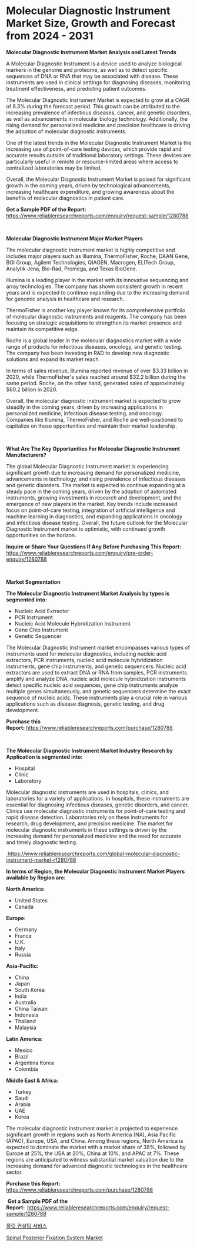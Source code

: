<p><h1>Molecular Diagnostic Instrument Market Size, Growth and Forecast from 2024 - 2031</h1></p><p><strong>Molecular Diagnostic Instrument Market Analysis and Latest Trends</strong></p>
<p><p>A Molecular Diagnostic Instrument is a device used to analyze biological markers in the genome and proteome, as well as to detect specific sequences of DNA or RNA that may be associated with disease. These instruments are used in clinical settings for diagnosing diseases, monitoring treatment effectiveness, and predicting patient outcomes.</p><p>The Molecular Diagnostic Instrument Market is expected to grow at a CAGR of 8.3% during the forecast period. This growth can be attributed to the increasing prevalence of infectious diseases, cancer, and genetic disorders, as well as advancements in molecular biology technology. Additionally, the rising demand for personalized medicine and precision healthcare is driving the adoption of molecular diagnostic instruments.</p><p>One of the latest trends in the Molecular Diagnostic Instrument Market is the increasing use of point-of-care testing devices, which provide rapid and accurate results outside of traditional laboratory settings. These devices are particularly useful in remote or resource-limited areas where access to centralized laboratories may be limited.</p><p>Overall, the Molecular Diagnostic Instrument Market is poised for significant growth in the coming years, driven by technological advancements, increasing healthcare expenditure, and growing awareness about the benefits of molecular diagnostics in patient care.</p></p>
<p><strong>Get a Sample PDF of the Report:&nbsp;</strong> <a href="https://www.reliableresearchreports.com/enquiry/request-sample/1280788">https://www.reliableresearchreports.com/enquiry/request-sample/1280788</a></p>
<p>&nbsp;</p>
<p><strong>Molecular Diagnostic Instrument Major Market Players</strong></p>
<p><p>The molecular diagnostic instrument market is highly competitive and includes major players such as Illumina, ThermoFisher, Roche, DAAN Gene, BGI Group, Agilent Technologies, QIAGEN, Macrogen, ELITech Group, Analytik Jena, Bio-Rad, Promega, and Texas BioGene.</p><p>Illumina is a leading player in the market with its innovative sequencing and array technologies. The company has shown consistent growth in recent years and is expected to continue expanding due to the increasing demand for genomic analysis in healthcare and research.</p><p>ThermoFisher is another key player known for its comprehensive portfolio of molecular diagnostic instruments and reagents. The company has been focusing on strategic acquisitions to strengthen its market presence and maintain its competitive edge.</p><p>Roche is a global leader in the molecular diagnostics market with a wide range of products for infectious diseases, oncology, and genetic testing. The company has been investing in R&D to develop new diagnostic solutions and expand its market reach.</p><p>In terms of sales revenue, Illumina reported revenue of over $3.33 billion in 2020, while ThermoFisher's sales reached around $32.2 billion during the same period. Roche, on the other hand, generated sales of approximately $60.2 billion in 2020.</p><p>Overall, the molecular diagnostic instrument market is expected to grow steadily in the coming years, driven by increasing applications in personalized medicine, infectious disease testing, and oncology. Companies like Illumina, ThermoFisher, and Roche are well-positioned to capitalize on these opportunities and maintain their market leadership.</p></p>
<p>&nbsp;</p>
<p><strong>What Are The Key Opportunities For Molecular Diagnostic Instrument Manufacturers?</strong></p>
<p><p>The global Molecular Diagnostic Instrument market is experiencing significant growth due to increasing demand for personalized medicine, advancements in technology, and rising prevalence of infectious diseases and genetic disorders. The market is expected to continue expanding at a steady pace in the coming years, driven by the adoption of automated instruments, growing investments in research and development, and the emergence of new players in the market. Key trends include increased focus on point-of-care testing, integration of artificial intelligence and machine learning in diagnostics, and expanding applications in oncology and infectious disease testing. Overall, the future outlook for the Molecular Diagnostic Instrument market is optimistic, with continued growth opportunities on the horizon.</p></p>
<p><strong>Inquire or Share Your Questions If Any Before Purchasing This Report:</strong> <a href="https://www.reliableresearchreports.com/enquiry/pre-order-enquiry/1280788">https://www.reliableresearchreports.com/enquiry/pre-order-enquiry/1280788</a></p>
<p>&nbsp;</p>
<p><strong>Market Segmentation</strong></p>
<p><strong>The Molecular Diagnostic Instrument Market Analysis by types is segmented into:</strong></p>
<p><ul><li>Nucleic Acid Extractor</li><li>PCR Instrument</li><li>Nucleic Acid Molecule Hybridization Instrument</li><li>Gene Chip Instrument</li><li>Genetic Sequencer</li></ul></p>
<p><p>The Molecular Diagnostic Instrument market encompasses various types of instruments used for molecular diagnostics, including nucleic acid extractors, PCR instruments, nucleic acid molecule hybridization instruments, gene chip instruments, and genetic sequencers. Nucleic acid extractors are used to extract DNA or RNA from samples, PCR instruments amplify and analyze DNA, nucleic acid molecule hybridization instruments detect specific nucleic acid sequences, gene chip instruments analyze multiple genes simultaneously, and genetic sequencers determine the exact sequence of nucleic acids. These instruments play a crucial role in various applications such as disease diagnosis, genetic testing, and drug development.</p></p>
<p><strong>Purchase this Report:&nbsp;</strong><a href="https://www.reliableresearchreports.com/purchase/1280788">https://www.reliableresearchreports.com/purchase/1280788</a></p>
<p>&nbsp;</p>
<p><strong>The Molecular Diagnostic Instrument Market Industry Research by Application is segmented into:</strong></p>
<p><ul><li>Hospital</li><li>Clinic</li><li>Laboratory</li></ul></p>
<p><p>Molecular diagnostic instruments are used in hospitals, clinics, and laboratories for a variety of applications. In hospitals, these instruments are essential for diagnosing infectious diseases, genetic disorders, and cancer. Clinics use molecular diagnostic instruments for point-of-care testing and rapid disease detection. Laboratories rely on these instruments for research, drug development, and precision medicine. The market for molecular diagnostic instruments in these settings is driven by the increasing demand for personalized medicine and the need for accurate and timely diagnostic testing.</p></p>
<p><a href="https://www.reliableresearchreports.com/global-molecular-diagnostic-instrument-market-r1280788">&nbsp;https://www.reliableresearchreports.com/global-molecular-diagnostic-instrument-market-r1280788</a></p>
<p><strong>In terms of Region, the Molecular Diagnostic Instrument Market Players available by Region are:</strong></p>
<p>
    <p> <strong> North America: </strong>
        <ul>
            <li>United States</li>
            <li>Canada</li>
        </ul>
        </p> 
    <p> <strong> Europe: </strong>
        <ul>
            <li>Germany</li>
            <li>France</li>
            <li>U.K.</li>
            <li>Italy</li>
            <li>Russia</li>
        </ul>
        </p> 
    <p> <strong> Asia-Pacific: </strong>
        <ul>
            <li>China</li>
            <li>Japan</li>
            <li>South Korea</li>
            <li>India</li>
            <li>Australia</li>
            <li>China Taiwan</li>
            <li>Indonesia</li>
            <li>Thailand</li>
            <li>Malaysia</li>
        </ul>
        </p> 
    <p> <strong> Latin America: </strong>
        <ul>
            <li>Mexico</li>
            <li>Brazil</li>
            <li>Argentina Korea</li>
            <li>Colombia</li>
        </ul>
        </p> 
    <p> <strong> Middle East & Africa: </strong>
        <ul>
            <li>Turkey</li>
            <li>Saudi</li>
            <li>Arabia</li>
            <li>UAE</li>
            <li>Korea</li>
        </ul>
    </p>
    </p>
<p><p>The molecular diagnostic instrument market is projected to experience significant growth in regions such as North America (NA), Asia Pacific (APAC), Europe, USA, and China. Among these regions, North America is expected to dominate the market with a market share of 38%, followed by Europe at 25%, the USA at 20%, China at 10%, and APAC at 7%. These regions are anticipated to witness substantial market valuation due to the increasing demand for advanced diagnostic technologies in the healthcare sector.</p></p>
<p><strong>Purchase this Report: </strong><a href="https://www.reliableresearchreports.com/purchase/1280788">https://www.reliableresearchreports.com/purchase/1280788</a></p>
<p>&nbsp;<strong>Get a Sample PDF of the Report:&nbsp;&nbsp;</strong><a href="https://www.reliableresearchreports.com/enquiry/request-sample/1280788">https://www.reliableresearchreports.com/enquiry/request-sample/1280788</a></p>
<p><strong></strong></p>
<p><p><a href="https://github.com/shade463/Market-Research-Report-List-1/blob/main/509221890113.md">플릿 컨설팅 서비스</a></p><p><a href="https://github.com/FassouRP/Market-Research-Report-List-4/blob/main/spinal-posterior-fixation-system-market.md">Spinal Posterior Fixation System Market</a></p></p>